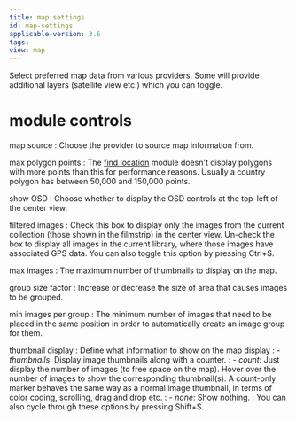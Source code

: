 ```yaml
---
title: map settings
id: map-settings
applicable-version: 3.6
tags:
view: map
---
```


Select preferred map data from various providers. Some will provide additional layers (satellite view etc.) which you can toggle.

# module controls

map source
: Choose the provider to source map information from.

max polygon points
: The [find location](./find-location.md) module doesn't display polygons with more points than this for performance reasons. Usually a country polygon has between 50,000 and 150,000 points.

show OSD
: Choose whether to display the OSD controls at the top-left of the center view.

filtered images
: Check this box to display only the images from the current collection (those shown in the filmstrip) in the center view. Un-check the box to display all images in the current library, where those images have associated GPS data. You can also toggle this option by pressing Ctrl+S.

max images
: The maximum number of thumbnails to display on the map.

group size factor
: Increase or decrease the size of area that causes images to be grouped.

min images per group
: The minimum number of images that need to be placed in the same position in order to automatically create an image group for them.

thumbnail display
: Define what information to show on the map display
: - _thumbnails_: Display image thumbnails along with a counter.
: - _count_: Just display the number of images (to free space on the map). Hover over the number of images to show the corresponding thumbnail(s). A count-only marker behaves the same way as a normal image thumbnail, in terms of color coding, scrolling, drag and drop etc.
: - _none_: Show nothing.
: You can also cycle through these options by pressing Shift+S.
